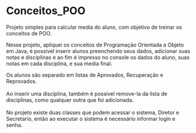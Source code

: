 # Conceitos_POO
Projeto simples para calcular media do aluno, com objetivo de treinar os conceitos de POO.

Nesse projeto, apliquei os conceitos de Programação Orientada a Objeto em Java, é possivel inserir alunos preenchendo seus dados, adicionar suas notas e disciplinas 
e ao fim é impresso no console os dados do aluno, suas notas em cada disciplina, e sua media final.

Os alunos são separado em listas de Aprovados, Recuperação e Reprovados. <br/> <br/>
Ao inserir uma disciplina, também é possivel remove-la da lista de disciplinas, como qualquer outra que foi adicionada. <br/> <br/>
No projeto existe duas classes que podem acessar o sistema, Diretor e Secretario, então ao executar o sistema é necessário informar login e senha.
